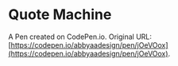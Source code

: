 # Quote Machine

A Pen created on CodePen.io. Original URL: [https://codepen.io/abbyaadesign/pen/jOeVOox](https://codepen.io/abbyaadesign/pen/jOeVOox).


